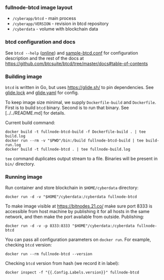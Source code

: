 ### fullnode-btcd image layout

* `/cyberapp/btcd`     - main process
* `/cyberapp/VERSION`  - revision in btcd repository
* `/cyberdata`         - volume with blockchain data

### btcd configuration and docs

See `btcd --help` ([online](https://godoc.org/github.com/btcsuite/btcd))
and [sample-btcd.conf](https://github.com/btcsuite/btcd/blob/master/sample-btcd.conf)
for configuration description and the rest of the docs at
https://github.com/btcsuite/btcd/tree/master/docs#table-of-contents

### Building image

`btcd` is written in Go, but uses https://glide.sh/ to pin
dependencies. See [glide.lock] and [glide.yaml] for config.

To keep image size minimal, we supply `Dockerfile-build`
and `Dockerfile`. First is to build `btcd` binary. Second
is to run that binary. See [../../README.md] for details.

Current build command:

    docker build -t fullnode-btcd-build -f Dockerfile-build . | tee build.log
    docker run --rm -v "$PWD"/bin:/build fullnode-btcd-build | tee build-run.log
    docker build -t fullnode-btcd . | tee fullnode-build.log

`tee` command duplicates output stream to a file. Binaries
will be present in `bin/` directory.

### Running image

Run container and store blockchain in `$HOME/cyberdata`
directory:

    docker run -d -v "$HOME"/cyberdata:/cyberdata fullnode-btcd

To make image visible at https://bitnodes.21.co/ make sure
port 8333 is accessible from host machine by publishing it
for all hosts in the same network, and then make the port
available from outside. Publishing:

    docker run -d -v -p 8333:8333 "$HOME"/cyberdata:/cyberdata fullnode-btcd

You can pass all configuration parameters on `docker run`.
For example, checking `btcd` version:

    docker run --rm fullnode-btcd --version

Checking `btcd` version from hash (we record it in label):

    docker inspect -f "{{.Config.Labels.version}}" fullnode-btcd


[glide.lock]: https://github.com/btcsuite/btcd/blob/master/glide.lock
[glide.yaml]: https://github.com/btcsuite/btcd/blob/master/glide.yaml
